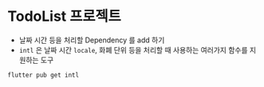 # TodoList 프로젝트

- 날짜 시간 등을 처리할 Dependency 를 add 하기
- `intl` 은 날짜 시간 `locale`, 화폐 단위 등을 처리할 때 사용하는 여러가지 함수를 지원하는 도구

```bash
flutter pub get intl


```
